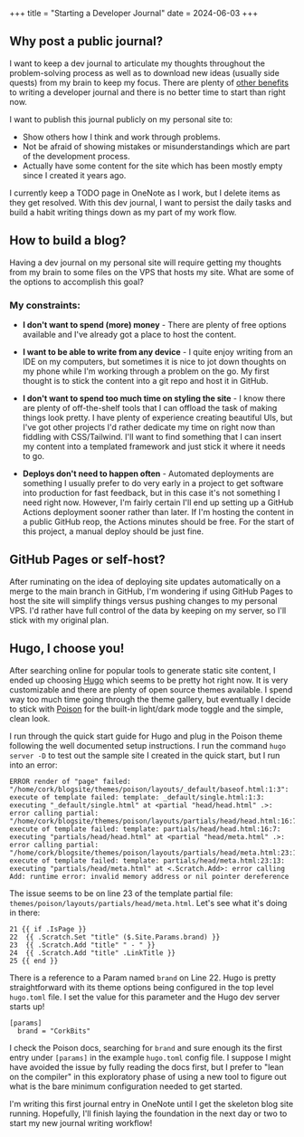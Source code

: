+++
title = "Starting a Developer Journal"
date = 2024-06-03
+++

## Why post a public journal?
I want to keep a dev journal to articulate my thoughts throughout the problem-solving process as well as to download new ideas (usually side quests) from my brain to keep my focus. There are plenty of [other benefits](https://stackoverflow.blog/2024/05/22/you-should-keep-a-developer-s-journal/) to writing a developer journal and there is no better time to start than right now.

I want to publish this journal publicly on my personal site to:
- Show others how I think and work through problems.
- Not be afraid of showing mistakes or misunderstandings which are part of the development process.
- Actually have some content for the site which has been mostly empty since I created it years ago.

I currently keep a TODO page in OneNote as I work, but I delete items as they get resolved. With this dev journal, I want to persist the daily tasks and build a habit writing things down as my part of my work flow.

## How to build a blog?
Having a dev journal on my personal site will require getting my thoughts from my brain to some files on the VPS that hosts my site. What are some of the options to accomplish this goal?

### My constraints:

* **I don't want to spend (more) money** - 
There are plenty of free options available and I've already got a place to host the content.
* **I want to be able to write from any device** - 
I quite enjoy writing from an IDE on my computers, but sometimes it is nice to jot down thoughts on my phone while I'm working through a problem on the go. My first thought is to stick the content into a git repo and host it in GitHub.

* **I don't want to spend too much time on styling the site** -
I know there are plenty of off-the-shelf tools that I can offload the task of making things look pretty. I have plenty of experience creating beautiful UIs, but I've got other projects I'd rather dedicate my time on right now than fiddling with CSS/Tailwind. I'll want to find something that I can insert my content into a templated framework and just stick it where it needs to go.
    
* **Deploys don't need to happen often** -
Automated deployments are something I usually prefer to do very early in a project to get software into production for fast feedback, but in this case it's not something I need right now. However, I'm fairly certain I'll end up setting up a GitHub Actions deployment sooner rather than later. If I'm hosting the content in a public GitHub reop, the Actions minutes should be free. For the start of this project, a manual deploy should be just fine.

## GitHub Pages or self-host?
After ruminating on the idea of deploying site updates automatically on a merge to the main branch in GitHub, I'm wondering if using GitHub Pages to host the site will simplify things versus pushing changes to my personal VPS. I'd rather have full control of the data by keeping on my server, so I'll stick with my original plan.

## Hugo, I choose you!
After searching online for popular tools to generate static site content, I ended up choosing [Hugo](https://gohugo.io/) which seems to be pretty hot right now. It is very customizable and there are plenty of open source themes available. I spend way too much time going through the theme gallery, but eventually I decide to stick with [Poison](https://themes.gohugo.io/themes/poison/) for the built-in light/dark mode toggle and the simple, clean look.

I run through the quick start guide for Hugo and plug in the Poison theme following the well documented setup instructions. I run the command `hugo server -D` to test out the sample site I created in the quick start, but I run into an error:

```
ERROR render of "page" failed: "/home/cork/blogsite/themes/poison/layouts/_default/baseof.html:1:3": execute of template failed: template: _default/single.html:1:3: executing "_default/single.html" at <partial "head/head.html" .>: error calling partial: "/home/cork/blogsite/themes/poison/layouts/partials/head/head.html:16:7": execute of template failed: template: partials/head/head.html:16:7: executing "partials/head/head.html" at <partial "head/meta.html" .>: error calling partial: "/home/cork/blogsite/themes/poison/layouts/partials/head/meta.html:23:13": execute of template failed: template: partials/head/meta.html:23:13: executing "partials/head/meta.html" at <.Scratch.Add>: error calling Add: runtime error: invalid memory address or nil pointer dereference
```

The issue seems to be on line 23 of the template partial file: `themes/poison/layouts/partials/head/meta.html`. Let's see what it's doing in there:
```
21 {{ if .IsPage }}
22  {{ .Scratch.Set "title" ($.Site.Params.brand) }}
23  {{ .Scratch.Add "title" " - " }}
24  {{ .Scratch.Add "title" .LinkTitle }}
25 {{ end }}
```

There is a reference to a Param named `brand` on Line 22. Hugo is pretty straightforward with its theme options being configured in the top level `hugo.toml` file. I set the value for this parameter and the Hugo dev server starts up!
```
[params]
  brand = "CorkBits"
```

I check the Poison docs, searching for `brand` and sure enough its the first entry under `[params]` in the example `hugo.toml` config file. I suppose I might have avoided the issue by fully reading the docs first, but I prefer to "lean on the compiler" in this exploratory phase of using a new tool to figure out what is the bare minimum configuration needed to get started.

I'm writing this first journal entry in OneNote until I get the skeleton blog site running. Hopefully, I'll finish laying the foundation in the next day or two to start my new journal writing workflow!


